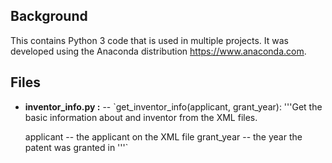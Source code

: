 ## Background
This contains Python 3 code that is used in multiple projects.
It was developed using the Anaconda distribution https://www.anaconda.com.

## Files
- **inventor_info.py :** 
-- `get_inventor_info(applicant, grant_year):
    '''Get the basic information about and inventor from the XML files.

    applicant -- the applicant on the XML file
    grant_year -- the year the patent was granted in
    '''`